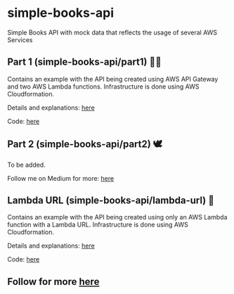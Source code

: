 # simple-books-api
Simple Books API with mock data that reflects the usage of several AWS Services

## Part 1 (simple-books-api/part1) :mage_man:	

Contains an example with the API being created using AWS API Gateway and two AWS Lambda functions. Infrastructure is done using AWS Cloudformation.

Details and explanations: [here](https://learnwithalex.medium.com/aws-learning-simple-api-using-lambda-url-with-cloudformation-119d33ca2dea)

Code: [here](part1)

## Part 2 (simple-books-api/part2)  :dove:	

To be added.

Follow me on Medium for more: [here](https://learnwithalex.medium.com)

## Lambda URL (simple-books-api/lambda-url) :santa:	

Contains an example with the API being created using only an AWS Lambda function with a Lambda URL. Infrastructure is done using AWS Cloudformation.

Details and explanations: [here](https://learnwithalex.medium.com/aws-learning-simple-api-using-lambda-url-with-cloudformation-119d33ca2dea)

Code: [here](lambda-url)

## Follow for more [here](https://learnwithalex.medium.com)
